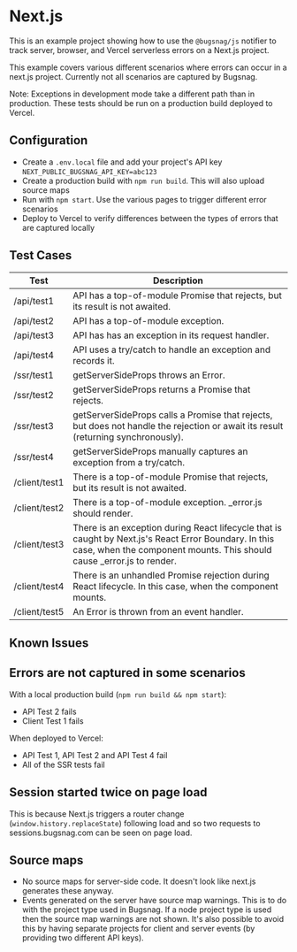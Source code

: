 # Next.js

This is an example project showing how to use the `@bugsnag/js` notifier to track server, browser, and Vercel serverless errors on a Next.js project.

This example covers various different scenarios where errors can occur in a next.js project. Currently not all scenarios are captured by Bugsnag.

Note: Exceptions in development mode take a different path than in production. These tests should be run on a production build deployed to Vercel.

## Configuration

- Create a `.env.local` file and add your project's API key `NEXT_PUBLIC_BUGSNAG_API_KEY=abc123`
- Create a production build with `npm run build`. This will also upload source maps
- Run with `npm start`. Use the various pages to trigger different error scenarios
- Deploy to Vercel to verify differences between the types of errors that are captured locally

## Test Cases

| Test          | Description                                                                                                                                                                    |
|---------------|--------------------------------------------------------------------------------------------------------------------------------------------------------------------------------|
| /api/test1    | API has a top-of-module Promise that rejects, but its result is not awaited.                                                                                                   |
| /api/test2    | API has a top-of-module exception.                                                                                                                                             |
| /api/test3    | API has has an exception in its request handler.                                                                                                                               |
| /api/test4    | API uses a try/catch to handle an exception and records it.                                                                                                                    |
| /ssr/test1    | getServerSideProps throws an Error.                                                                                                                                            |
| /ssr/test2    | getServerSideProps returns a Promise that rejects.                                                                                                                             |
| /ssr/test3    | getServerSideProps calls a Promise that rejects, but does not handle the rejection or await its result (returning synchronously).                                              |
| /ssr/test4    | getServerSideProps manually captures an exception from a try/catch.                                                                                                            |
| /client/test1 | There is a top-of-module Promise that rejects, but its result is not awaited.                                                                                                  |
| /client/test2 | There is a top-of-module exception. _error.js should render.                                                                                                                   |
| /client/test3 | There is an exception during React lifecycle that is caught by Next.js's React Error Boundary. In this case, when the component mounts. This should cause _error.js to render. |
| /client/test4 | There is an unhandled Promise rejection during React lifecycle. In this case, when the component mounts.                                                                       |
| /client/test5 | An Error is thrown from an event handler.                                                                                                                                      |

## Known Issues

## Errors are not captured in some scenarios

With a local production build (`npm run build && npm start`):
- API Test 2 fails
- Client Test 1 fails

When deployed to Vercel:
- API Test 1, API Test 2 and API Test 4 fail
- All of the SSR tests fail

## Session started twice on page load

This is because Next.js triggers a router change (`window.history.replaceState`) following load and so two requests to sessions.bugsnag.com can be seen on page load.

## Source maps

- No source maps for server-side code. It doesn't look like next.js generates these anyway.
- Events generated on the server have source map warnings. This is to do with the project type used in Bugsnag. If a node project type is used then the source map warnings are not shown. It's also possible to avoid this by having separate projects for client and server events (by providing two different API keys).